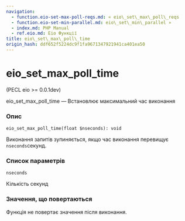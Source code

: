 ```yaml
---
navigation:
  - function.eio-set-max-poll-reqs.md: « eio\_set\_max\_poll\_reqs
  - function.eio-set-min-parallel.md: eio\_set\_min\_parallel »
  - index.md: PHP Manual
  - ref.eio.md: Eio Функції
title: eio\_set\_max\_poll\_time
origin_hash: ddf652f5224dc9f1fa9671347921941ca401ea50
---
```

# eio\_set\_max\_poll\_time

(PECL eio >= 0.0.1dev)

eio\_set\_max\_poll\_time — Встановлює максимальний час виконання

### Опис

```methodsynopsis
eio_set_max_poll_time(float $nseconds): void
```

Виконання запитів зупиняється, якщо час виконання перевищує `nseconds`секунд.

### Список параметрів

`nseconds`

Кількість секунд

### Значення, що повертаються

Функція не повертає значення після виконання.

